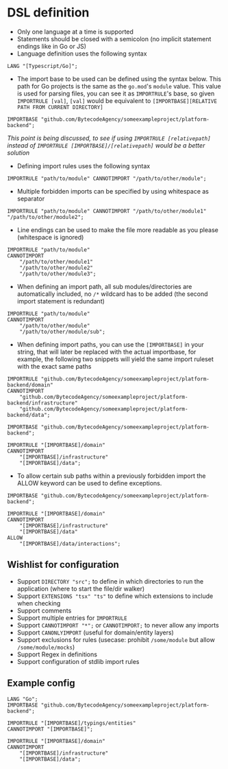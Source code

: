 # DSL definition

* Only one language at a time is supported
* Statements should be closed with a semicolon (no implicit statement endings like in Go or JS)
* Language definition uses the following syntax

```
LANG "[Typescript/Go]";
```

* The import base to be used can be defined using the syntax below. This path for Go projects is the same as the `go.mod`'s `module` value. This value is used for parsing files, you can see it as `IMPORTRULE`'s base, so given `IMPORTRULE [val]`, `[val]` would be equivalent to `[IMPORTBASE][RELATIVE PATH FROM CURRENT DIRECTORY]`

```
IMPORTBASE "github.com/BytecodeAgency/someexampleproject/platform-backend";
```

_This point is being discussed, to see if using `IMPORTRULE [relativepath]` instead of `IMPORTRULE [IMPORTBASE]/[relativepath]` would be a better solution_

* Defining import rules uses the following syntax

```
IMPORTRULE "path/to/module" CANNOTIMPORT "/path/to/other/module";
```

* Multiple forbidden imports can be specified by using whitespace as separator

```
IMPORTRULE "path/to/module" CANNOTIMPORT "/path/to/other/module1" "/path/to/other/module2";
```
* Line endings can be used to make the file more readable as you please (whitespace is ignored)

```
IMPORTRULE "path/to/module"
CANNOTIMPORT
    "/path/to/other/module1"
    "/path/to/other/module2"
    "/path/to/other/module3";
```

* When defining an import path, all sub modules/directories are automatically included, no `/*` wildcard has to be added (the second import statement is redundant)

```
IMPORTRULE "path/to/module"
CANNOTIMPORT
    "/path/to/other/module"
    "/path/to/other/module/sub";
```

* When defining import paths, you can use the `[IMPORTBASE]` in your string, that will later be replaced with the actual importbase, for example, the following two snippets will yield the same import ruleset with the exact same paths

```
IMPORTRULE "github.com/BytecodeAgency/someexampleproject/platform-backend/domain"
CANNOTIMPORT
    "github.com/BytecodeAgency/someexampleproject/platform-backend/infrastructure"
    "github.com/BytecodeAgency/someexampleproject/platform-backend/data";
```

```
IMPORTBASE "github.com/BytecodeAgency/someexampleproject/platform-backend";

IMPORTRULE "[IMPORTBASE]/domain"
CANNOTIMPORT
    "[IMPORTBASE]/infrastructure"
    "[IMPORTBASE]/data";
```

* To allow certain sub paths within a previously forbidden import the ALLOW keyword can be used to define exceptions.

```
IMPORTBASE "github.com/BytecodeAgency/someexampleproject/platform-backend";

IMPORTRULE "[IMPORTBASE]/domain"
CANNOTIMPORT
    "[IMPORTBASE]/infrastructure"
    "[IMPORTBASE]/data"
ALLOW
    "[IMPORTBASE]/data/interactions";
```

## Wishlist for configuration

* Support `DIRECTORY "src";` to define in which directories to run the application (where to start the file/dir walker)
* Support `EXTENSIONS "tsx" "ts"` to define which extensions to include when checking
* Support comments
* Support multiple entries for `IMPORTRULE`
* Support `CANNOTIMPORT "*";` or `CANNOTIMPORT;` to never allow any imports
* Support `CANONLYIMPORT` (useful for domain/entity layers)
* Support exclusions for rules (usecase: prohibit `/some/module` but allow `/some/module/mocks`)
* Support Regex in definitions
* Support configuration of stdlib import rules

## Example config

```
LANG "Go";
IMPORTBASE "github.com/BytecodeAgency/someexampleproject/platform-backend";

IMPORTRULE "[IMPORTBASE]/typings/entities"
CANNOTIMPORT "[IMPORTBASE]";

IMPORTRULE "[IMPORTBASE]/domain"
CANNOTIMPORT
    "[IMPORTBASE]/infrastructure"
    "[IMPORTBASE]/data";
```
